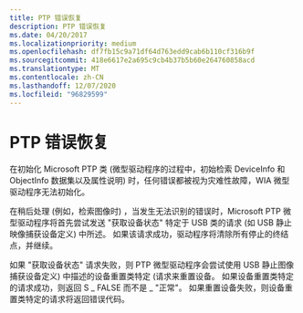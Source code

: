 ```yaml
---
title: PTP 错误恢复
description: PTP 错误恢复
ms.date: 04/20/2017
ms.localizationpriority: medium
ms.openlocfilehash: df7fb15c9a71df64d763edd9cab6b110cf316b9f
ms.sourcegitcommit: 418e6617e2a695c9cb4b37b5b60e264760858acd
ms.translationtype: MT
ms.contentlocale: zh-CN
ms.lasthandoff: 12/07/2020
ms.locfileid: "96829599"
---
```

# <a name="ptp-error-recovery"></a>PTP 错误恢复





在初始化 Microsoft PTP 类 (微型驱动程序的过程中，初始检索 DeviceInfo 和 ObjectInfo 数据集以及属性说明) 时，任何错误都被视为灾难性故障，WIA 微型驱动程序无法初始化。

在稍后处理 (例如，检索图像时) ，当发生无法识别的错误时，Microsoft PTP 微型驱动程序将首先尝试发送 "获取设备状态" 特定于 USB 类的请求 (如 USB 静止映像捕获设备定义) 中所述。 如果该请求成功，驱动程序将清除所有停止的终结点，并继续。

如果 "获取设备状态" 请求失败，则 PTP 微型驱动程序会尝试使用 USB 静止图像捕获设备定义) 中描述的设备重置类特定 (请求来重置设备。 如果设备重置类特定的请求成功，则返回 S \_ FALSE 而不是 \_ "正常"。 如果重置设备失败，则设备重置类特定的请求将返回错误代码。

 

 




